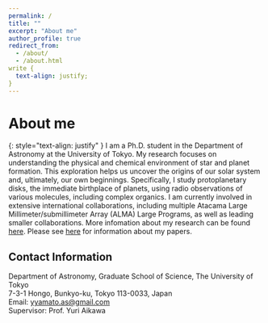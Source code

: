 ```yaml
---
permalink: /
title: ""
excerpt: "About me"
author_profile: true
redirect_from: 
  - /about/
  - /about.html
write {
  text-align: justify;
}
---
```



# About me
{: style="text-align: justify" }
I am a Ph.D. student in the Department of Astronomy at the University of Tokyo. My research focuses on understanding the physical and chemical environment of star and planet formation. This exploration helps us uncover the origins of our solar system and, ultimately, our own beginnings. Specifically, I study protoplanetary disks, the immediate birthplace of planets, using radio observations of various molecules, including complex organics. I am currently involved in extensive international collaborations, including multiple Atacama Large Millimeter/submillimeter Array (ALMA) Large Programs, as well as leading smaller collaborations. More infomation about my research can be found [here](https://yyamato-as.github.io/website/research). Please see [here](https://yyamato-as.github.io/website/publications) for information about my papers.

Contact Information
------
Department of Astronomy, Graduate School of Science, The University of Tokyo  
7-3-1 Hongo, Bunkyo-ku, Tokyo 113-0033, Japan  
Email: yyamato.as@gmail.com  
Supervisor: Prof. Yuri Aikawa




